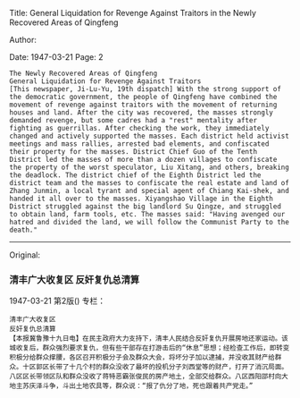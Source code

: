 Title: General Liquidation for Revenge Against Traitors in the Newly Recovered Areas of Qingfeng

Author:

Date: 1947-03-21
Page: 2

    The Newly Recovered Areas of Qingfeng
    General Liquidation for Revenge Against Traitors
    [This newspaper, Ji-Lu-Yu, 19th dispatch] With the strong support of the democratic government, the people of Qingfeng have combined the movement of revenge against traitors with the movement of returning houses and land. After the city was recovered, the masses strongly demanded revenge, but some cadres had a "rest" mentality after fighting as guerrillas. After checking the work, they immediately changed and actively supported the masses. Each district held activist meetings and mass rallies, arrested bad elements, and confiscated their property for the masses. District Chief Guo of the Tenth District led the masses of more than a dozen villages to confiscate the property of the worst speculator, Liu Xitang, and others, breaking the deadlock. The district chief of the Eighth District led the district team and the masses to confiscate the real estate and land of Zhang Junmin, a local tyrant and special agent of Chiang Kai-shek, and handed it all over to the masses. Xiyangshao Village in the Eighth District struggled against the big landlord Su Qingze, and struggled to obtain land, farm tools, etc. The masses said: "Having avenged our hatred and divided the land, we will follow the Communist Party to the death."



<hr /> 

Original: 


### 清丰广大收复区  反奸复仇总清算

1947-03-21
第2版()
专栏：

    清丰广大收复区
    反奸复仇总清算
    【本报冀鲁豫十九日电】在民主政府大力支持下，清丰人民结合反奸复仇开展房地还家运动。该城收复后，群众强烈要求复仇，但有些干部存在打游击后的“休息”思想；经检查工作后，即转变积极分给群众撑腰，各区召开积极分子会及群众大会，将坏分子加以逮捕，并没收其财产给群众。十区郭区长带了十几个村的群众没收了最坏的投机分子刘西堂等的财产，打开了消沉局面。八区区长带领区队和群众没收了蒋特恶霸张俊民的房产地土，全部交给群众。八区西阳邵村向大地主苏庆泽斗争，斗出土地农具等，群众说：“报了仇分了地，死也跟着共产党走。”
